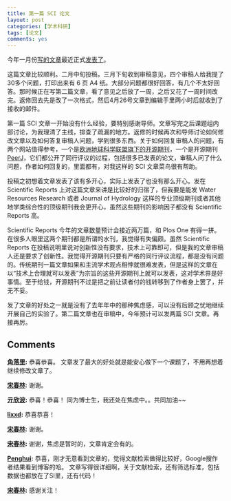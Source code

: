 ```yaml
---
title: 第一篇 SCI 论文
layout: post
categories: [学术科研]
tags: [论文]
comments: yes
---
```



今年一月份[写的文章](/first-english-paper)最近正式[发表了](http://www.nature.com/articles/srep25963)。 

这篇文章比较顺利。二月中旬投稿，三月下旬收到审稿意见，四个审稿人给我提了30多个问题，打印出来有 6 页 A4 纸。大部分问题都很好回答，有几个不太好回答。那时候正在写第二篇文章，看了意见之后放了一周，之后又花了一周时间改完。返修回去先是改了一次格式，然后4月26号文章到编辑手里两小时后就收到了接收的邮件。 

第一篇 SCI 文章一开始没有什么经验，要特别感谢导师。文章写完之后课题组内部讨论，为我理清了主线，排查了疏漏的地方。返修的时候再次和导师讨论如何修改文章以及如何答复审稿人问题，学到很多东西。关于如何回复审稿人的问题，有两个网站值得参考，一个是[欧洲地球科学联盟旗下的开源期刊](http://www.egu.eu/publications/open-access-journals/)，一个是开源期刊[PeerJ](https://peerj.com/reviews/)，它们都公开了同行评议的过程，包括很多已发表的论文，审稿人问了什么问题，作者如何回复的，里面都有，对我这样的 SCI 文章菜鸟很有帮助。 

投稿之初想着文章发表了该有多开心，实际上发表了也没有那么开心。发在 Scientific Reports 上对这篇文章来讲是比较好的归宿了，但我要是能发 Water Resources Research 或者 Journal of Hydrology 这样的专业顶级期刊或者其他地学类综合性的顶级期刊我会更开心，虽然这些期刊的影响因子都没有 Scientific Reports 高。 

Scientific Reports 今年的文章数量预计会接近两万篇，和 Plos One 有得一拼。在很多人眼里这两个期刊都是所谓的水刊，我觉得有失偏颇。虽然 Scientific Reports 在投稿说明里说对创新性没有要求，技术上可靠即可，但是我的文章审稿人还是要求了创新性。我觉得开源期刊只要有严格的同行评议流程，都是没有问题的。传统期刊一篇文章如果和主流学术观点相悖就很难发表，但是这样的文章在以“技术上合理就可以发表”为宗旨的这些开源期刊上就可以发表，这对学术界是好事情。至于给钱，开源期刊不过是把之前让读者付的钱转移到了作者身上罢了，并无不妥。 

发了文章的好处之一就是没有了去年年中的那种焦虑感，可以没有后顾之忧地继续开展自己的实验了。第二篇文章也在审稿中，今年预计可以发两篇 SCI 文章。再接再厉。

## Comments

**[角落里](#86851 "2016-05-12 00:10:41"):** 恭喜恭喜。 文章发了最大的好处就是能安心做下一个课题了，不用再想着继续修改文章了。

**[宋春林](#86866 "2016-05-12 10:39:05"):** 谢谢。

**[亓欣波](#86910 "2016-05-16 13:29:50"):** 恭喜！恭喜！ 同为博士生，我还处在焦虑中。。共同加油~~

**[lixxd](#86912 "2016-05-16 17:53:04"):** 恭喜恭喜！

**[宋春林](#86919 "2016-05-17 09:04:15"):** 谢谢。

**[宋春林](#86920 "2016-05-17 09:05:28"):** 谢谢，焦虑是暂时的，文章肯定会有的。

**[Penghui](#86925 "2016-05-17 14:54:25"):** 恭喜，刚才无意看到文章的，觉得文献检索做得比较好，Google搜作者结果看到博客的哈。 文章写得很详细啊，关于文献检索，还有筛选标准，包括数据也都放在了SI里，还有代码！

**[宋春林](#86926 "2016-05-17 15:57:57"):** 感谢关注！

